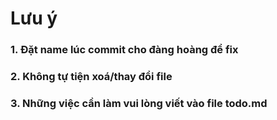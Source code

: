 # Lưu ý
### 1. Đặt name lúc commit cho đàng hoàng để fix
### 2. Không tự tiện xoá/thay đổi file
### 3. Những việc cần làm vui lòng viết vào file todo.md
